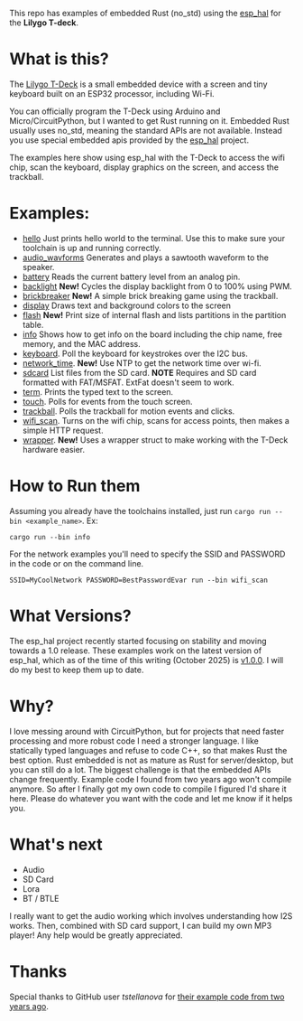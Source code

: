 This repo has examples of embedded Rust (no_std) using the [esp_hal](https://github.com/esp-rs/esp-hal) for 
the **Lilygo T-deck**.

# What is this?

The [Lilygo T-Deck](https://lilygo.cc/products/t-deck?srsltid=AfmBOopOffpUkKoRUwHZOJjJLkhJ82Lr_EBmVzEzuBQSIlQjM8_idPMr) is
a small embedded device with a screen and tiny keyboard built on an ESP32 processor, including Wi-Fi.

You can officially program the T-Deck using Arduino and Micro/CircuitPython, but I wanted to get Rust running on it. 
Embedded Rust usually uses no_std, meaning the standard APIs are not available. Instead you use special embedded apis provided
by the [esp_hal](https://github.com/esp-rs/esp-hal) project. 

The examples here show using esp_hal with the T-Deck to access the wifi chip, scan the keyboard, display graphics on
the screen, and access the trackball.

# Examples:

* [hello](src/bin/hello.rs) Just prints hello world to the terminal. Use this to make sure your toolchain is up and running correctly.
* [audio_wavforms](src/bin/audio_wavforms.rs) Generates and plays a sawtooth waveform to the speaker.
* [battery](src/bin/battery.rs) Reads the current battery level from an analog pin.
* [backlight](src/bin/backlight.rs) **New!** Cycles the display backlight from 0 to 100% using PWM.
* [brickbreaker](src/bin/brickbreaker.rs) **New!** A simple brick breaking game using the trackball.
* [display](src/bin/display.rs) Draws text and background colors to the screen
* [flash](src/bin/flash.rs) **New!** Print size of internal flash and lists partitions in the partition table.
* [info](src/bin/info.rs) Shows how to get info on the board including the chip name, free memory, and the MAC address.
* [keyboard](src/bin/keyboard.rs). Poll the keyboard for keystrokes over the I2C bus.
* [network_time](src/bin/network_time.rs). **New!** Use NTP to get the network time over wi-fi.
* [sdcard](src/bin/sdcard.rs) List files from the SD card. **NOTE** Requires and SD card formatted with FAT/MSFAT. ExtFat doesn't seem to work.
* [term](src/bin/term.rs). Prints the typed text to the screen.
* [touch](src/bin/touch.rs). Polls for events from the touch screen. 
* [trackball](src/bin/trackball.rs). Polls the trackball for motion events and clicks.
* [wifi_scan](src/bin/wifi_scan.rs). Turns on the wifi chip, scans for access points, then makes a simple HTTP request.
* [wrapper](src/bin/wrapper.rs). **New!** Uses a wrapper struct to make working with the T-Deck hardware easier.

# How to Run them

Assuming you already have the toolchains installed, just run `cargo run --bin <example_name>`. Ex:

```shell
cargo run --bin info
```

For the network examples you'll need to specify the SSID and PASSWORD in the code or on the command line.

```shell
SSID=MyCoolNetwork PASSWORD=BestPasswordEvar run --bin wifi_scan 
```

# What Versions?

The esp_hal project recently started focusing on stability and moving towards a 1.0 release.  These examples
work on the latest version of esp_hal, which as of the time of this writing (October 2025) is
[v1.0.0](https://github.com/esp-rs/esp-hal/releases/tag/esp-hal-v1.0.0). I will do my best
to keep them up to date.

# Why?

I love messing around with CircuitPython, but for projects that need faster processing and more robust code I need
a stronger language. I like statically typed languages and refuse to code C++, so that makes Rust
the best option. Rust embedded is not as mature as Rust for server/desktop, but you can still do a lot. The biggest
challenge is that the embedded APIs change frequently. Example code I found from two years ago won't compile anymore.
So after I finally got my own code to compile I figured I'd share it here. Please do whatever you want
with the code and let me know if it helps you.

# What's next

* Audio
* SD Card
* Lora
* BT / BTLE
 
I really want to get the audio working which involves understanding how I2S works. Then, combined
with SD card support, I can build my own MP3 player! Any help would be greatly appreciated.

# Thanks

Special thanks to GitHub user *tstellanova* for [their example code from two years ago](https://github.com/tstellanova/tweedeck).


